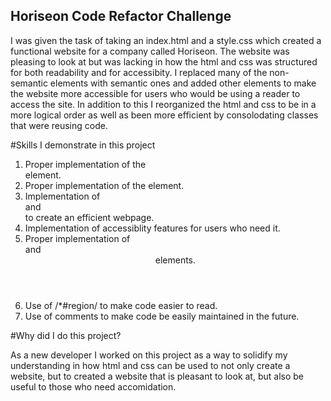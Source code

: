 ## Horiseon Code Refactor Challenge

I was given the task of taking an index.html and a style.css which created a functional website for a company called Horiseon.  The website was pleasing to look at but was lacking in how the html and css was structured for both readability and for accessibity.  I replaced many of the non-semantic elements with semantic ones and added other elements to make the website more accessible for users who would be using a reader to access the site.  In addition to this I reorganized the html and css to be in a more logical order as well as been more efficient by consolodating classes that were reusing code.

#Skills I demonstrate in this project

  1. Proper implementation of the <nav> element.
  2. Proper implementation of the <hero> element.
  3. Implementation of <main> and <aside> to create an efficient webpage.
  4. Implementation of accessiblity features for users who need it.
  5. Proper implementation of <footer> and <header> elements.
  6. Use of /*#region/ to make code easier to read.
  7. Use of comments to make code be easily maintained in the future.
  
  
 #Why did I do this project?
  
  As a new developer I worked on this project as a way to solidify my understanding in how html and css can be used to not only create a website, but to created a website that is pleasant to look at, but also be useful to those who need accomidation.

